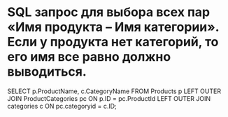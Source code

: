 # SQL запрос для выбора всех пар «Имя продукта – Имя категории». Если у продукта нет категорий, то его имя все равно должно выводиться.
SELECT p.ProductName, c.CategoryName
FROM Products p
LEFT OUTER JOIN ProductCategories pc ON p.ID = pc.ProductId
LEFT OUTER JOIN categories c ON pc.categoryid = c.ID;
